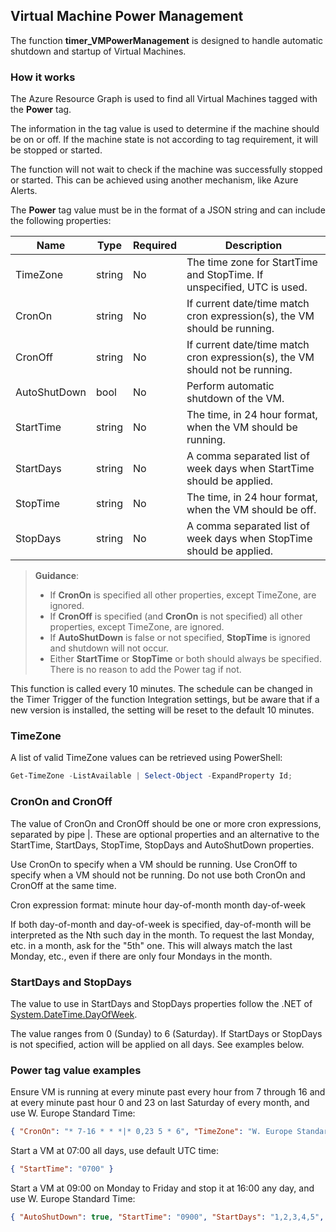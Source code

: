 ## Virtual Machine Power Management

The function **timer_VMPowerManagement** is designed to handle automatic shutdown and startup of Virtual Machines.

### How it works

The Azure Resource Graph is used to find all Virtual Machines tagged with the **Power** tag.

The information in the tag value is used to determine if the machine should be on or off. If the machine state is not according to tag requirement, it will be stopped or started.

The function will not wait to check if the machine was successfully stopped or started. This can be achieved using another mechanism, like Azure Alerts.

The **Power** tag value must be in the format of a JSON string and can include the following properties:

| Name         | Type   | Required | Description                                                                  |
| ------------ | ------ | -------- | ---------------------------------------------------------------------------- |
| TimeZone     | string | No       | The time zone for StartTime and StopTime. If unspecified, UTC is used.       |
| CronOn       | string | No       | If current date/time match cron expression(s), the VM should be running.     |
| CronOff      | string | No       | If current date/time match cron expression(s), the VM should not be running. |
| AutoShutDown | bool   | No       | Perform automatic shutdown of the VM.                                        |
| StartTime    | string | No       | The time, in 24 hour format, when the VM should be running.                  |
| StartDays    | string | No       | A comma separated list of week days when StartTime should be applied.        |
| StopTime     | string | No       | The time, in 24 hour format, when the VM should be off.                      |
| StopDays     | string | No       | A comma separated list of week days when StopTime should be applied.         |

> **Guidance**:
>
> * If **CronOn** is specified all other properties, except TimeZone, are ignored.
> * If **CronOff** is specified (and **CronOn** is not specified) all other properties, except TimeZone, are ignored.
> * If **AutoShutDown** is false or not specified, **StopTime** is ignored and shutdown will not occur.
> * Either **StartTime** or **StopTime** or both should always be specified. There is no reason to add the Power tag if not.

This function is called every 10 minutes. The schedule can be changed in the Timer Trigger of the function Integration settings, but be aware that if a new version is installed, the setting will be reset to the default 10 minutes.

### TimeZone

A list of valid TimeZone values can be retrieved using PowerShell:

```powershell
Get-TimeZone -ListAvailable | Select-Object -ExpandProperty Id;
```

### CronOn and CronOff

The value of CronOn and CronOff should be one or more cron expressions, separated by pipe |. These are optional properties and an alternative to the StartTime, StartDays, StopTime, StopDays and AutoShutDown properties.

Use CronOn to specify when a VM should be running. Use CronOff to specify when a VM should not be running. Do not use both CronOn and CronOff at the same time.

Cron expression format: minute hour day-of-month month day-of-week

If both day-of-month and day-of-week is specified, day-of-month will be interpreted as the Nth such day in the month. To request the last Monday, etc. in a month, ask for the "5th" one. This will always match the last Monday, etc., even if there are only four Mondays in the month.

### StartDays and StopDays

The value to use in StartDays and StopDays properties follow the .NET of [System.DateTime.DayOfWeek](https://docs.microsoft.com/en-us/dotnet/api/system.datetime.dayofweek).

The value ranges from 0 (Sunday) to 6 (Saturday). If StartDays or StopDays is not specified, action will be applied on all days. See examples below.

### Power tag value examples

Ensure VM is running at every minute past every hour from 7 through 16 and at every minute past hour 0 and 23 on last Saturday of every month, and use W. Europe Standard Time:

```json
{ "CronOn": "* 7-16 * * *|* 0,23 5 * 6", "TimeZone": "W. Europe Standard Time" }
```

Start a VM at 07:00 all days, use default UTC time:

```json
{ "StartTime": "0700" }
```

Start a VM at 09:00 on Monday to Friday and stop it at 16:00 any day, and use W. Europe Standard Time:

```json
{ "AutoShutDown": true, "StartTime": "0900", "StartDays": "1,2,3,4,5", "StopTime": "1600", "TimeZone": "W. Europe Standard Time" }
```
